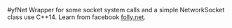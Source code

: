 #yfNet
Wrapper for some socket system calls and a simple NetworkSocket class use C++14. Learn from facebook [folly.net](https://github.com/facebook/folly/tree/master/folly/net).